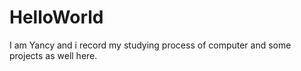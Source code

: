 # HelloWorld

I am Yancy and i record my studying process of computer and some projects as well here.
